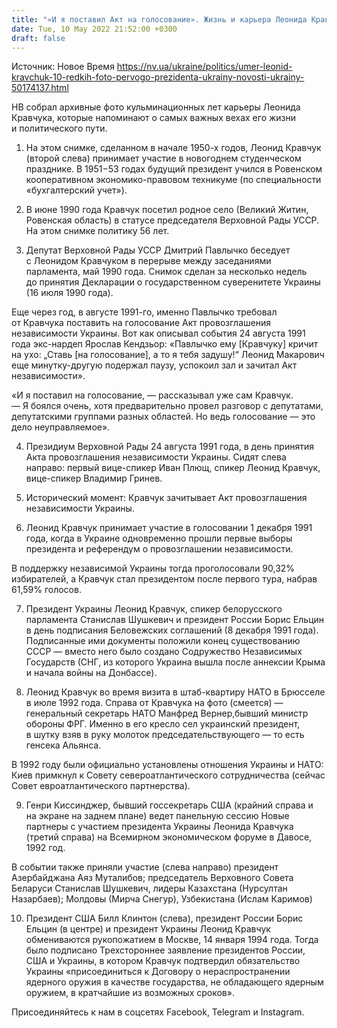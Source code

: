 ```yaml
---
title: "«И я поставил Акт на голосование». Жизнь и карьера Леонида Кравчука в 10 редких фото"
date: Tue, 10 May 2022 21:52:00 +0300
draft: false
---
```

Источник: Новое Время https://nv.ua/ukraine/politics/umer-leonid-kravchuk-10-redkih-foto-pervogo-prezidenta-ukrainy-novosti-ukrainy-50174137.html










НВ собрал архивные фото кульминационных лет карьеры Леонида Кравчука, которые напоминают о самых важных вехах его жизни и политического пути.













1. На этом снимке, сделанном в начале 1950-х годов, Леонид Кравчук (второй слева) принимает участие в новогоднем студенческом празднике. В 1951−53 годах будущий президент учился в Ровенском кооперативном экономико-правовом техникуме (по специальности «бухгалтерский учет»).









2. В июне 1990 года Кравчук посетил родное село (Великий Житин, Ровенская область) в статусе председателя Верховной Рады УССР. На этом снимке политику 56 лет.





















3. Депутат Верховной Рады УССР Дмитрий Павлычко беседует с Леонидом Кравчуком в перерыве между заседаниями парламента, май 1990 года. Снимок сделан за несколько недель до принятия Декларации о государственном суверенитете Украины (16 июля 1990 года).

Еще через год, в августе 1991-го, именно Павлычко требовал от Кравчука поставить на голосование Акт провозглашения независимости Украины. Вот как описывал события 24 августа 1991 года экс-нардеп Ярослав Кендзьор: «Павлычко ему [Кравчуку] кричит на ухо: „Ставь [на голосование], а то я тебя задушу!“ Леонид Макарович еще минутку-другую подержал паузу, успокоил зал и зачитал Акт независимости».

«И я поставил на голосование, — рассказывал уже сам Кравчук. — Я боялся очень, хотя предварительно провел разговор с депутатами, депутатскими группами разных областей. Но ведь голосование — это дело неуправляемое».



















4. Президиум Верховной Рады 24 августа 1991 года, в день принятия Акта провозглашения независимости Украины. Сидят слева направо: первый вице-спикер Иван Плющ, спикер Леонид Кравчук, вице-спикер Владимир Гринев.





5. Исторический момент: Кравчук зачитывает Акт провозглашения независимости Украины.











6. Леонид Кравчук принимает участие в голосовании 1 декабря 1991 года, когда в Украине одновременно прошли первые выборы президента и референдум о провозглашении независимости.

В поддержку независимой Украины тогда проголосовали 90,32% избирателей, а Кравчук стал президентом после первого тура, набрав 61,59% голосов.













7. Президент Украины Леонид Кравчук, спикер белорусского парламента Станислав Шушкевич и президент России Борис Ельцин в день подписания Беловежских соглашений (8 декабря 1991 года). Подписанные ими документы положили конец существованию СССР — вместо него было создано Содружество Независимых Государств (СНГ, из которого Украина вышла после аннексии Крыма и начала войны на Донбассе).





















8. Леонид Кравчук во время визита в штаб-квартиру НАТО в Брюсселе в июле 1992 года. Справа от Кравчука на фото (смеется) — генеральный секретарь НАТО Манфред Вернер,бывший министр обороны ФРГ. Именно в его кресло сел украинский президент, в шутку взяв в руку молоток председательствующего — то есть генсека Альянса.

В 1992 году были официально установлены отношения Украины и НАТО: Киев примкнул к Совету североатлантического сотрудничества (сейчас Совет евроатлантического партнерства).























9. Генри Киссинджер, бывший госсекретарь США (крайний справа и на экране на заднем плане) ведет панельную сессию Новые партнеры с участием президента Украины Леонида Кравчука (третий справа) на Всемирном экономическом форуме в Давосе, 1992 год.

В событии также приняли участие (слева направо) президент Азербайджана Аяз Муталибов; председатель Верховного Совета Беларуси Станислав Шушкевич, лидеры Казахстана (Нурсултан Назарбаев); Молдовы (Мирча Снегур), Узбекистана (Ислам Каримов)

















10. Президент США Билл Клинтон (слева), президент России Борис Ельцин (в центре) и президент Украины Леонид Кравчук обмениваются рукопожатием в Москве, 14 января 1994 года. Тогда было подписано Трехстороннее заявление президентов России, США и Украины, в котором Кравчук подтвердил обязательство Украины «присоединиться к Договору о нераспространении ядерного оружия в качестве государства, не обладающего ядерным оружием, в кратчайшие из возможных сроков».













Присоединяйтесь к нам в соцсетях Facebook, Telegram и Instagram.
